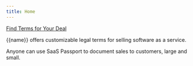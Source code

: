 ```yaml
---
title: Home
---
```


<a class="getStarted" href="/versions/{{latestVersion}}">Find Terms for Your Deal</a>

{{name}} offers customizable legal terms for selling software as a service.

Anyone can use SaaS Passport to document sales to customers, large and small.
